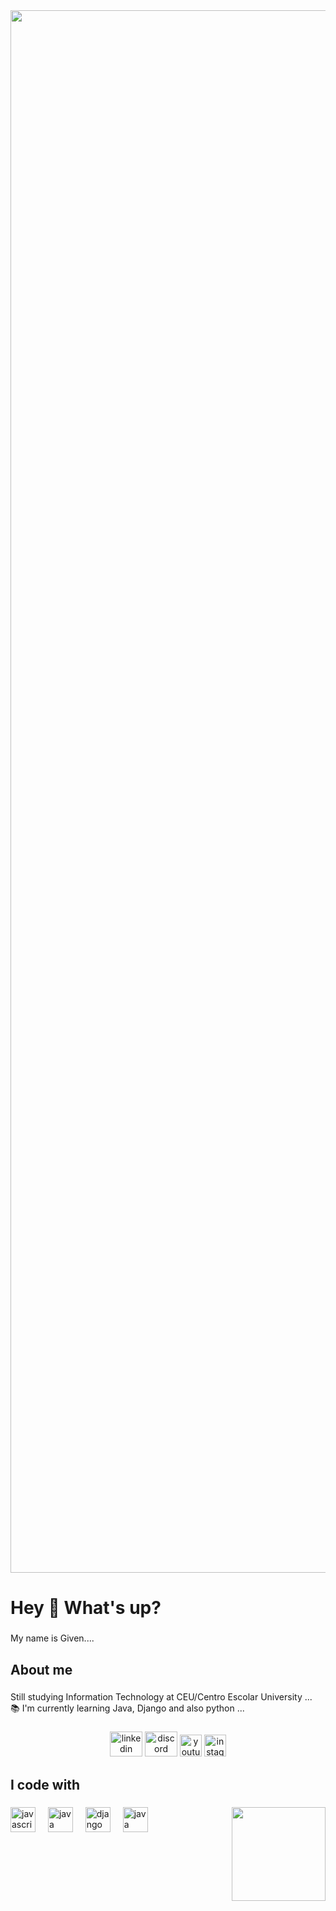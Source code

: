 <div align="center">
  <img width="2500" src="https://media1.tenor.com/m/lwCmov2xYJUAAAAC/rules.gif" />
</div>

###

<h1 align="left">Hey 👋 What's up?</h1>

###

<p align="left">My name is Given....</p>

###

<h2 align="left">About me</h2>

###

<p align="left">Still studying Information Technology at CEU/Centro Escolar University  ...<br>📚 I'm currently learning Java, Django and also python ...<br>
  
###

<div align="center">
  <img src="https://raw.githubusercontent.com/maurodesouza/profile-readme-generator/master/src/assets/icons/social/linkedin/default.svg" width="52" height="40" alt="linkedin logo"  />
  <img src="https://raw.githubusercontent.com/maurodesouza/profile-readme-generator/master/src/assets/icons/social/discord/default.svg" width="52" height="40" alt="discord logo"  />
  <img src="https://img.shields.io/static/v1?message=Youtube&logo=youtube&label=&color=FF0000&logoColor=white&labelColor=&style=for-the-badge" height="35" alt="youtube logo"  />
  <img src="https://img.shields.io/static/v1?message=Instagram&logo=instagram&label=&color=E4405F&logoColor=white&labelColor=&style=for-the-badge" height="35" alt="instagram logo"  />
</div>

<h2 align="left">I code with</h2>

###


<img align="right" height="150" src="https://media1.tenor.com/m/YdiQUQ4AkQQAAAAd/anime-anime-girl-dancing.gif"  />

<div align="left">
  <img src="https://cdn.jsdelivr.net/gh/devicons/devicon/icons/javascript/javascript-original.svg" height="40" alt="javascript logo"  />
  <img width="12" />
  <img src="https://cdn.jsdelivr.net/gh/devicons/devicon/icons/python/python-plain.svg" height="40" alt="java"  />
  <img width="12" />
  <img src="https://cdn.jsdelivr.net/gh/devicons/devicon/icons/django/django-plain.svg" height="40" alt="django"  />
  <img width="12" />
  <img src="https://cdn.jsdelivr.net/gh/devicons/devicon/icons/java/java-plain.svg" height="40" alt="java"  />
  <img width="12" />



  
</div>

###
